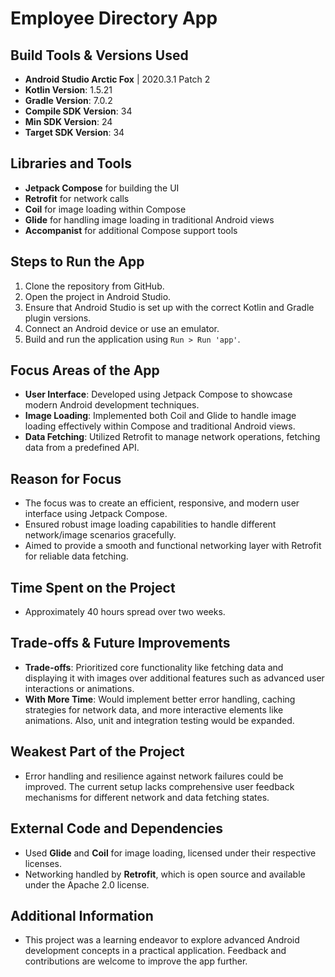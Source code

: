 # Employee Directory App

## Build Tools & Versions Used
- **Android Studio Arctic Fox** | 2020.3.1 Patch 2
- **Kotlin Version**: 1.5.21
- **Gradle Version**: 7.0.2
- **Compile SDK Version**: 34
- **Min SDK Version**: 24
- **Target SDK Version**: 34

## Libraries and Tools
- **Jetpack Compose** for building the UI
- **Retrofit** for network calls
- **Coil** for image loading within Compose
- **Glide** for handling image loading in traditional Android views
- **Accompanist** for additional Compose support tools

## Steps to Run the App
1. Clone the repository from GitHub.
2. Open the project in Android Studio.
3. Ensure that Android Studio is set up with the correct Kotlin and Gradle plugin versions.
4. Connect an Android device or use an emulator.
5. Build and run the application using `Run > Run 'app'`.

## Focus Areas of the App
- **User Interface**: Developed using Jetpack Compose to showcase modern Android development techniques.
- **Image Loading**: Implemented both Coil and Glide to handle image loading effectively within Compose and traditional Android views.
- **Data Fetching**: Utilized Retrofit to manage network operations, fetching data from a predefined API.

## Reason for Focus
- The focus was to create an efficient, responsive, and modern user interface using Jetpack Compose.
- Ensured robust image loading capabilities to handle different network/image scenarios gracefully.
- Aimed to provide a smooth and functional networking layer with Retrofit for reliable data fetching.

## Time Spent on the Project
- Approximately 40 hours spread over two weeks.

## Trade-offs & Future Improvements
- **Trade-offs**: Prioritized core functionality like fetching data and displaying it with images over additional features such as advanced user interactions or animations.
- **With More Time**: Would implement better error handling, caching strategies for network data, and more interactive elements like animations. Also, unit and integration testing would be expanded.

## Weakest Part of the Project
- Error handling and resilience against network failures could be improved. The current setup lacks comprehensive user feedback mechanisms for different network and data fetching states.

## External Code and Dependencies
- Used **Glide** and **Coil** for image loading, licensed under their respective licenses.
- Networking handled by **Retrofit**, which is open source and available under the Apache 2.0 license.

## Additional Information
- This project was a learning endeavor to explore advanced Android development concepts in a practical application. Feedback and contributions are welcome to improve the app further.
